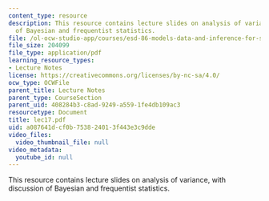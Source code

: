 ```yaml
---
content_type: resource
description: This resource contains lecture slides on analysis of variance, with discussion
  of Bayesian and frequentist statistics.
file: /ol-ocw-studio-app/courses/esd-86-models-data-and-inference-for-socio-technical-systems-spring-2007/a087641dcf0b753824013f443e3c9dde_lec17.pdf
file_size: 204099
file_type: application/pdf
learning_resource_types:
- Lecture Notes
license: https://creativecommons.org/licenses/by-nc-sa/4.0/
ocw_type: OCWFile
parent_title: Lecture Notes
parent_type: CourseSection
parent_uid: 408284b3-c8ad-9249-a559-1fe4db109ac3
resourcetype: Document
title: lec17.pdf
uid: a087641d-cf0b-7538-2401-3f443e3c9dde
video_files:
  video_thumbnail_file: null
video_metadata:
  youtube_id: null
---
```

This resource contains lecture slides on analysis of variance, with discussion of Bayesian and frequentist statistics.